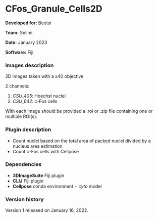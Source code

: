# CFos_Granule_Cells2D

**Developed for:** Beetsi

**Team:** Selimi

**Date:** January 2023

**Software:** Fiji

### Images description

2D images taken with a x40 objective

2 channels:
  1. *CSU_405*: Hoechst nuclei
  2. *CSU_642*: c-Fos cells 

With each image should be provided a .roi or .zip file containing one or multiple ROI(s).

### Plugin description

* Count nuclei based on the total area of packed nuclei divided by a nucleus area estimation
* Count c-Fos cells with Cellpose

### Dependencies

* **3DImageSuite** Fiji plugin
* **CLIJ** Fiji plugin
* **Cellpose** conda environment + *cyto* model

### Version history

Version 1 released on January 16, 2022.
